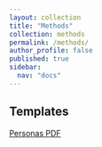```yaml
---
layout: collection
title: "Methods"
collection: methods
permalink: /methods/
author_profile: false
published: true
sidebar:
  nav: "docs"
---
```


## Templates

[Personas PDF](https://universaldesignguide.com/wp-content/uploads/Persona_v2.pdf)